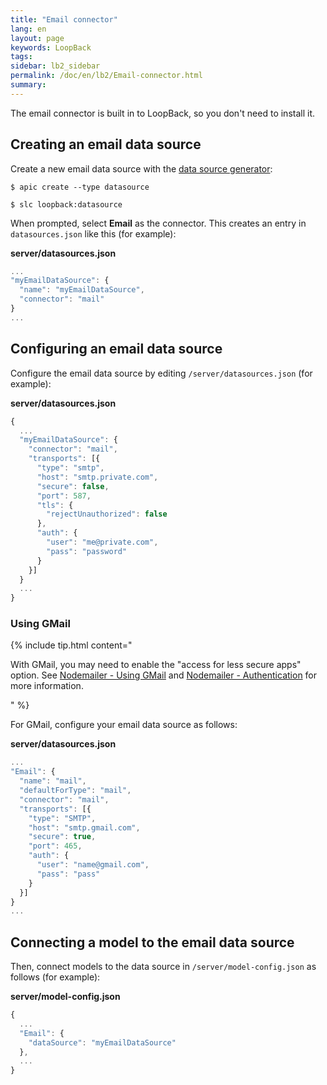 ```yaml
---
title: "Email connector"
lang: en
layout: page
keywords: LoopBack
tags:
sidebar: lb2_sidebar
permalink: /doc/en/lb2/Email-connector.html
summary:
---
```


The email connector is built in to LoopBack, so you don't need to install it.

## Creating an email data source

Create a new email data source with the [data source generator](https://docs.strongloop.com/display/APIC/Data+source+generator):

```shell
$ apic create --type datasource
```

```shell
$ slc loopback:datasource
```

When prompted, select **Email** as the connector. This creates an entry in `datasources.json` like this (for example):

**server/datasources.json**

```javascript
...
"myEmailDataSource": {
  "name": "myEmailDataSource",
  "connector": "mail"
}
...
```

## Configuring an email data source

Configure the email data source by editing `/server/datasources.json` (for example):

**server/datasources.json**

```javascript
{
  ...
  "myEmailDataSource": {
    "connector": "mail",
    "transports": [{
      "type": "smtp",
      "host": "smtp.private.com",
      "secure": false,
      "port": 587,
      "tls": {
        "rejectUnauthorized": false
      },
      "auth": {
        "user": "me@private.com",
        "pass": "password"
      }
    }]
  }
  ...
}
```

### Using GMail

{% include tip.html content="

With GMail, you may need to enable the \"access for less secure apps\" option.
See [Nodemailer - Using GMail](https://github.com/andris9/Nodemailer#using-gmail)
and [Nodemailer - Authentication](https://github.com/andris9/nodemailer-smtp-transport#authentication) for more information.

" %}

For GMail, configure your email data source as follows:

**server/datasources.json**

```javascript
...
"Email": {
  "name": "mail",
  "defaultForType": "mail",
  "connector": "mail",
  "transports": [{
    "type": "SMTP",
    "host": "smtp.gmail.com",
    "secure": true,
    "port": 465,
    "auth": {
      "user": "name@gmail.com",
      "pass": "pass"
    }
  }]
}
...
```

## Connecting a model to the email data source

Then, connect models to the data source in `/server/model-config.json` as follows (for example):

**server/model-config.json**

```javascript
{
  ...
  "Email": {
    "dataSource": "myEmailDataSource"
  },
  ...
}
```